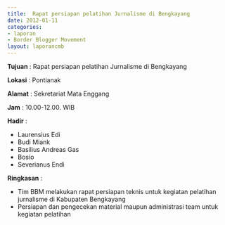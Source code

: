```yaml
---
title:  Rapat persiapan pelatihan Jurnalisme di Bengkayang 
date: 2012-01-11
categories:
- laporan
- Border Blogger Movement
layout: laporancmb
---
```



**Tujuan** :  Rapat persiapan pelatihan Jurnalisme di Bengkayang 

**Lokasi** :  Pontianak 

**Alamat** :  Sekretariat Mata Enggang 

**Jam** :  10.00-12.00. WIB 

**Hadir** :
* Laurensius Edi
* Budi Miank
* Basilius Andreas Gas
* Bosio
* Severianus Endi 

**Ringkasan** :
* Tim BBM melakukan rapat persiapan teknis untuk kegiatan pelatihan jurnalisme di Kabupaten Bengkayang
* Persiapan dan pengecekan material maupun administrasi team untuk kegiatan pelatihan  

